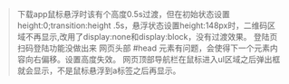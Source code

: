 > 下载app鼠标悬浮时该有个高度0.5s过渡，但在初始状态设置height:0;transition:height .5s，悬浮状态设置height:148px时，二维码区域不再显示,改用了display:none和display:block，没有过渡效果。
> 登陆页扫码登陆功能没做出来
> 网页头部 #head 元素有问题，会使得下一个元素内容向右偏移。设置高度失效。
> 网页顶部导航栏在鼠标进入ul区域之后弹出框就会显示，不是鼠标悬浮到a标签之后再显示。
